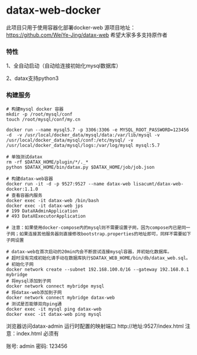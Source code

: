 # datax-web-docker

此项目只用于使用容器化部署docker-web
源项目地址：<https://github.com/WeiYe-Jing/datax-web>
希望大家多多支持原作者

### 特性

1、全自动启动（自动给连接初始化mysql数据库）

2、datax支持python3

### 构建服务

```shell
# 构建mysql docker 容器
mkdir -p /root/mysql/conf
touch /root/mysql/conf/my.cn

docker run --name mysql5.7 -p 3306:3306 -e MYSQL_ROOT_PASSWORD=123456 -d  -v /usr/local/docker_data/mysql/data:/var/lib/mysql -v /usr/local/docker_data/mysql/conf:/etc/mysql/ -v /usr/local/docker_data/mysql/logs:/var/log/mysql mysql:5.7

# 单独测试datax
rm -rf $DATAX_HOME/plugin/*/._*
python $DATAX_HOME/bin/datax.py $DATAX_HOME/job/job.json

# 构建datax-web容器
docker run -it -d -p 9527:9527 --name datax-web lisacumt/datax-web-docker:1.1.0
# 查看容器内服务
docker exec -it datax-web /bin/bash
docker exec -it datax-web jps
# 199 DataXAdminApplication
# 493 DataXExecutorApplication

# 注意：如果使用docker-compose内的mysql则不需要设置子网，因为compose内已是同一子网；如果连接其他服务器则直接修改bootstrap.properties的地址即可，同样不需要如下子网设置

# datax-web在首次启动的20min内会不断尝试连接mysql容器，并初始化数据库。
# 超时没有完成初始化请手动在数据库执行$DATAX_WEB_HOME/bin/db/datax_web.sql。
# 初始化子网
docker network create --subnet 192.168.100.0/16 --gateway 192.168.0.1 mybridge
# 将mysql添加到子网
docker network connect mybridge mysql
# 将datax-web添加到子网
docker network connect mybridge datax-web
# 测试是否能够双向ping通
docker exec -it mysql ping datax-web
docker exec -it datax-web ping mysql
```

浏览器访问datax-admin 运行时配置的映射端口
http://地址:9527/index.html   注意：index.html  必须有

账号: admin 密码: 123456

